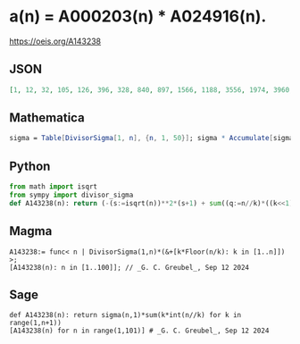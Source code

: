# a\(n\) \= A000203\(n\) \* A024916\(n\)\.
https://oeis.org/A143238
## JSON
```JSON
[1, 12, 32, 105, 126, 396, 328, 840, 897, 1566, 1188, 3556, 1974, 3960, 4536, 6820, 4284, 10803, 5940, 14238, 11872, 14652, 10344, 29460, 16182, 23688, 24160, 36960, 20700, 54864, 25408, 53991, 43440, 51786, 48336, 99918, 43168, 71760, 70112, 120780, 58128, 142080]
```
## Mathematica
```Mathematica
sigma = Table[DivisorSigma[1, n], {n, 1, 50}]; sigma * Accumulate[sigma] (* _Amiram Eldar_, Feb 26 2020 *)
```
## Python
```Python
from math import isqrt
from sympy import divisor_sigma
def A143238(n): return (-(s:=isqrt(n))**2*(s+1) + sum((q:=n//k)*((k<<1)+q+1) for k in range(1,s+1))>>1)*divisor_sigma(n) # _Chai Wah Wu_, Oct 23 2023
```
## Magma
```Magma
A143238:= func< n | DivisorSigma(1,n)*(&+[k*Floor(n/k): k in [1..n]]) >;
[A143238(n): n in [1..100]]; // _G. C. Greubel_, Sep 12 2024
```
## Sage
```Sage
def A143238(n): return sigma(n,1)*sum(k*int(n//k) for k in range(1,n+1))
[A143238(n) for n in range(1,101)] # _G. C. Greubel_, Sep 12 2024
```
